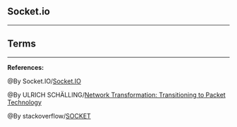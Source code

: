 ## **Socket.io**


-----------------------------------------------

## **Terms**


-----------------------------------------------

**References:**

@By Socket.IO/[Socket.IO](https://socket.io/docs/v4/index.html) 

@By ULRICH SCHÄLLING/[Network Transformation: Transitioning to Packet Technology](https://fntsoftware.com/blog/network-transformation-transitioning-to-packet-technology/)

@By stackoverflow/[SOCKET](https://stackoverflow.com/questions/11129212/tcp-can-two-different-sockets-share-a-port)